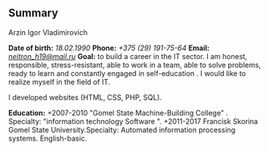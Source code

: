 ## Summary 

Arzin Igor Vladimirovich
 
**Date of birth:** *18.02.1990* 
**Phone:** *+375 (29) 191-75-64* **Email:** *neitron_h19@mail.ru*
**Goal:** to build a career in the IT sector. 
I am honest, responsible, stress-resistant, able to work in a team,
able to solve problems, ready to learn and constantly engaged in self-education . I would like to realize myself in the field of IT.

I developed websites (HTML, CSS, PHP, SQL).

**Education:**
+2007-2010 "Gomel State Machine-Building College" . Specialty: "information technology Software
".
+2011-2017 Francisk Skorina Gomel State University.Specialty: Automated information processing systems.
English-basic.